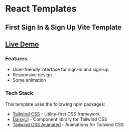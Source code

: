 # React Templates

## First Sign In & Sign Up Vite Template

## [Live Demo](https://first-singin-singup-vite-template.netlify.app)

### Features
- User-friendly interface for sign-in and sign-up
- Responsive design
- Some animation 

### Tech Stack
This template uses the following npm packages:

- [Tailwind CSS](https://tailwindcss.com/) - Utility-first CSS framework
- [DaisyUI](https://daisyui.com/) - Component library for Tailwind CSS
- [Tailwind CSS Animated](https://www.tailwindcss-animated.com/) - Animations for Tailwind CSS
